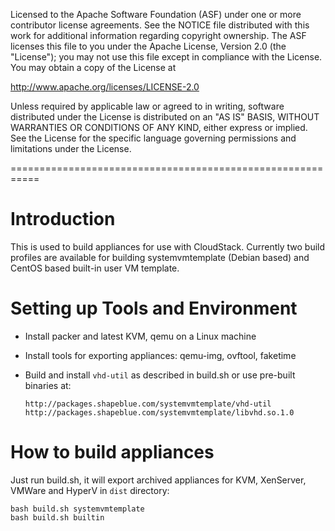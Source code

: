 Licensed to the Apache Software Foundation (ASF) under one
or more contributor license agreements.  See the NOTICE file
distributed with this work for additional information
regarding copyright ownership.  The ASF licenses this file
to you under the Apache License, Version 2.0 (the
"License"); you may not use this file except in compliance
with the License.  You may obtain a copy of the License at

  http://www.apache.org/licenses/LICENSE-2.0

Unless required by applicable law or agreed to in writing,
software distributed under the License is distributed on an
"AS IS" BASIS, WITHOUT WARRANTIES OR CONDITIONS OF ANY
KIND, either express or implied.  See the License for the
specific language governing permissions and limitations
under the License.

===========================================================

# Introduction

This is used to build appliances for use with CloudStack. Currently two
build profiles are available for building systemvmtemplate (Debian based) and
CentOS based built-in user VM template.

# Setting up Tools and Environment

- Install packer and latest KVM, qemu on a Linux machine
- Install tools for exporting appliances: qemu-img, ovftool, faketime
- Build and install `vhd-util` as described in build.sh or use pre-built
  binaries at:

      http://packages.shapeblue.com/systemvmtemplate/vhd-util
      http://packages.shapeblue.com/systemvmtemplate/libvhd.so.1.0

# How to build appliances

Just run build.sh, it will export archived appliances for KVM, XenServer,
VMWare and HyperV in `dist` directory:

    bash build.sh systemvmtemplate
    bash build.sh builtin
